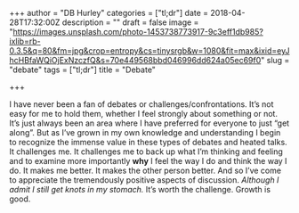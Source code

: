 +++
author = "DB Hurley"
categories = ["tl;dr"]
date = 2018-04-28T17:32:00Z
description = ""
draft = false
image = "https://images.unsplash.com/photo-1453738773917-9c3eff1db985?ixlib=rb-0.3.5&q=80&fm=jpg&crop=entropy&cs=tinysrgb&w=1080&fit=max&ixid=eyJhcHBfaWQiOjExNzczfQ&s=70e449568bbd046996dd624a05ec69f0"
slug = "debate"
tags = ["tl;dr"]
title = "Debate"

+++


I have never been a fan of debates or challenges/confrontations. It’s not easy for me to hold them, whether I feel strongly about something or not. It’s just always been an area where I have preferred for everyone to just “get along”. But as I’ve grown in my own knowledge and understanding I begin to recognize the immense value in these types of debates and heated talks. It challenges me. It challenges me to back up what I’m thinking and feeling and to examine more importantly **why** I feel the way I do and think the way I do. It makes me better. It makes the other person better. And so I’ve come to appreciate the tremendously positive aspects of discussion. _Although I admit I still get knots in my stomach._ It’s worth the challenge. Growth is good.

